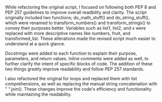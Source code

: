 While refactoring the original script, 
I focused on following both PEP 8 and PEP 257 guidelines to improve overall readbility and clarity.
The script originally included two functions; do_math_stuff() and do_string_stuff(),
which were renamed to transform_numbers() and transform_strings() to convey their purposes better.
Variables such as list1, list2, and x were replaced with more descriptive names 
like numbers, fruit, and transformed_list.
These alterations made the revised script much easier to understand at a quick glance.


Docstrings were added to each function to explain their purpose, parameters, and return values.
Inline comments were added as well, to further clarify the intent of specific blocks of code.
The addition of these two things greatly improve readability and follow PEP 257 standards.


I also refactored the original for loops and replaced them with list comprehensions,
as well as replacing the manual string concatenation with " ".join().
These changes improve the code's efficiency and functionality while maintaining the readability.